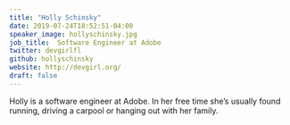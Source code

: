 ```yaml
---
title: "Holly Schinsky"
date: 2019-07-24T18:52:51-04:00
speaker_image: hollyschinsky.jpg
job_title:  Software Engineer at Adobe
twitter: devgirlfl
github: hollyschinsky
website: http://devgirl.org/
draft: false
---
```


Holly is a software engineer at Adobe. In her free time she’s usually found running, driving a carpool or hanging out with her family.